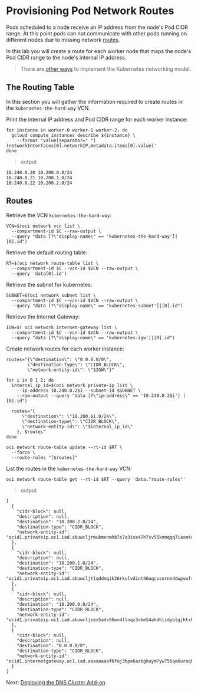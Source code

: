 # Provisioning Pod Network Routes

Pods scheduled to a node receive an IP address from the node's Pod CIDR range. At this point pods can not communicate with other pods running on different nodes due to missing network [routes](https://cloud.google.com/compute/docs/vpc/routes).

In this lab you will create a route for each worker node that maps the node's Pod CIDR range to the node's internal IP address.

> There are [other ways](https://kubernetes.io/docs/concepts/cluster-administration/networking/#how-to-achieve-this) to implement the Kubernetes networking model.

## The Routing Table

In this section you will gather the information required to create routes in the `kubernetes-the-hard-way` VCN.

Print the internal IP address and Pod CIDR range for each worker instance:

```
for instance in worker-0 worker-1 worker-2; do
  gcloud compute instances describe ${instance} \
    --format 'value[separator=" "](networkInterfaces[0].networkIP,metadata.items[0].value)'
done
```

> output

```
10.240.0.20 10.200.0.0/24
10.240.0.21 10.200.1.0/24
10.240.0.22 10.200.2.0/24
```

## Routes

Retrieve the VCN `kubernetes-the-hard-way`:
```
VCN=$(oci network vcn list \
  --compartment-id $C --raw-output \
  --query "data [?\"display-name\" == 'kubernetes-the-hard-way']|[0].id")
```
Retrieve the default routing table:
```
RT=$(oci network route-table list \
  --compartment-id $C --vcn-id $VCN --raw-output \
  --query 'data[0].id')
```

Retrieve the subnet for kubernetes:
```
SUBNET=$(oci network subnet list \
  --compartment-id $C --vcn-id $VCN --raw-output \
  --query "data [?\"display-name\" == 'kubernetes-subnet']|[0].id")
```

Retrieve the Internet Gateway:
```
IGW=$( oci network internet-gateway list \
  --compartment-id $C --vcn-id $VCN --raw-output \
  --query "data [?\"display-name\" == 'kubernetes-igw']|[0].id")
```

Create network routes for each worker instance:

```
routes="{\"destination\": \"0.0.0.0/0\",
        \"destination-type\": \"CIDR_BLOCK\",
        \"network-entity-id\": \"$IGW\"}"

for i in 0 1 2; do
  internal_ip_id=$(oci network private-ip list \
    --ip-address 10.240.0.2$i --subnet-id $SUBNET \
    --raw-output --query "data [?\"ip-address\" == '10.240.0.2$i'] | [0].id")

  routes="{
      \"destination\": \"10.200.$i.0/24\",
      \"destination-type\": \"CIDR_BLOCK\",
      \"network-entity-id\": \"$internal_ip_id\"
    }, $routes"
done

oci network route-table update --rt-id $RT \
  --force \
  --route-rules "[$routes]"
```

List the routes in the `kubernetes-the-hard-way` VCN:

```
oci network route-table get --rt-id $RT --query 'data."route-rules"'
```

> output

```
[
  {
    "cidr-block": null, 
    "description": null, 
    "destination": "10.200.2.0/24", 
    "destination-type": "CIDR_BLOCK", 
    "network-entity-id": "ocid1.privateip.oc1.iad.abuwcljrmubmenmhb7s7a3ixe47h7sv55knmqqq7iaxm4rbxux6sq6cnwbwa"
  }, 
  {
    "cidr-block": null, 
    "description": null, 
    "destination": "10.200.1.0/24", 
    "destination-type": "CIDR_BLOCK", 
    "network-entity-id": "ocid1.privateip.oc1.iad.abuwcljtlqddmqik26rkulvdint46aqcvsnrnnddwpvwf43uxp2nx77yjngq"
  }, 
  {
    "cidr-block": null, 
    "description": null, 
    "destination": "10.200.0.0/24", 
    "destination-type": "CIDR_BLOCK", 
    "network-entity-id": "ocid1.privateip.oc1.iad.abuwcljsev5adv56wv4llnqz3vkm54ahdhlidyblgjhtxhchglgga7dcscwq"
  }, 
  {
    "cidr-block": null, 
    "description": null, 
    "destination": "0.0.0.0/0", 
    "destination-type": "CIDR_BLOCK", 
    "network-entity-id": "ocid1.internetgateway.oc1.iad.aaaaaaaaf6foj3bpe6azbgkuym7yw755qe6uraqkie3a6vammnint7xtg3ia"
  }
]

```

Next: [Deploying the DNS Cluster Add-on](12-dns-addon.md)
